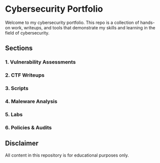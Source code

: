 # Cybersecurity Portfolio

Welcome to my cybersecurity portfolio. This repo is a collection of hands-on work, writeups, and tools that demonstrate my skills and learning in the field of cybersecurity.

## Sections

### 1. Vulnerability Assessments

### 2. CTF Writeups

### 3. Scripts

### 4. Maleware Analysis

### 5. Labs

### 6. Policies & Audits

## Disclaimer
All content in this repository is for educational purposes only.
